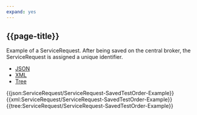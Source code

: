 ```yaml
---
expand: yes
---
```


## {{page-title}}

Example of a ServiceRequest. After being saved on the central broker, the ServiceRequest is assigned a unique identifier.

<div class="nhsd-!t-margin-bottom-6">
  <ul class="nav nav-tabs" role="tablist">
        <li role="presentation" class="active">
            <a href="#JSON-SR-STO-E" role="tab" data-toggle="tab">JSON</a>
        </li>
         <li role="presentation">
            <a href="#XML-SR-STO-E" role="tab" data-toggle="tab">XML</a>
        </li>
        <li role="presentation">
            <a href="#Tree-SR-STO-E" role="tab" data-toggle="tab">Tree</a>
        </li>
  </ul>
    
  <div class="tab-content snippet">
    <div id="JSON-SR-STO-E" role="tabpanel" class="tab-pane active">
{{json:ServiceRequest/ServiceRequest-SavedTestOrder-Example}}
    </div>
    <div id="XML-SR-STO-E" role="tabpanel" class="tab-pane">
{{xml:ServiceRequest/ServiceRequest-SavedTestOrder-Example}}
    </div>
    <div id="Tree-SR-STO-E" role="tabpanel" class="tab-pane">
{{tree:ServiceRequest/ServiceRequest-SavedTestOrder-Example}}
    </div>
  </div>
</div>